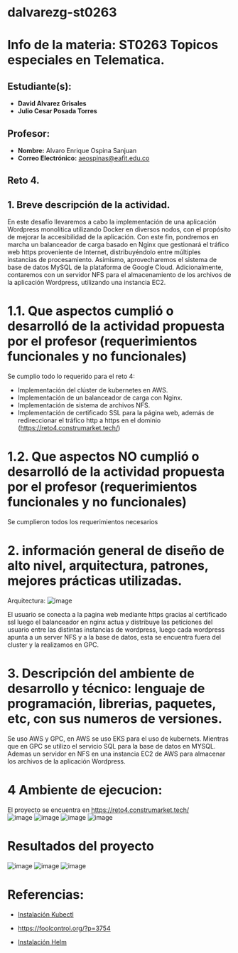 # dalvarezg-st0263
# Info de la materia: ST0263 Topicos especiales en Telematica.

## Estudiante(s):
- **David Alvarez Grisales**
- **Julio Cesar Posada Torres** 

## Profesor:
- **Nombre:** Alvaro Enrique Ospina Sanjuan
- **Correo Electrónico:** aeospinas@eafit.edu.co

## Reto 4.

## 1. Breve descripción de la actividad.

En este desafío llevaremos a cabo la implementación de una aplicación Wordpress monolítica utilizando Docker en diversos nodos, con el propósito de mejorar la accesibilidad de la aplicación. Con este fin, pondremos en marcha un balanceador de carga basado en Nginx que gestionará el tráfico web https proveniente de Internet, distribuyéndolo entre múltiples instancias de procesamiento. Asimismo, aprovecharemos el sistema de base de datos MySQL de la plataforma de Google Cloud. Adicionalmente, contaremos con un servidor NFS para el almacenamiento de los archivos de la aplicación Wordpress, utilizando una instancia EC2.
# 1.1. Que aspectos cumplió o desarrolló de la actividad propuesta por el profesor (requerimientos funcionales y no funcionales)
Se cumplio todo lo requerido para el reto 4:
- Implementación del clúster de kubernetes en AWS.
- Implementación de un balanceador de carga con Nginx.
- Implementación de sistema de archivos NFS.
- Implementación de certificado SSL para la página web, además de redireccionar el tráfico http a https en el dominio (https://reto4.construmarket.tech/)
# 1.2. Que aspectos NO cumplió o desarrolló de la actividad propuesta por el profesor (requerimientos funcionales y no funcionales)
Se cumplieron todos los requerimientos necesarios
# 2. información general de diseño de alto nivel, arquitectura, patrones, mejores prácticas utilizadas.
Arquitectura:
![image](https://github.com/Davidrk31/reto4TopicosTelematica/assets/89051979/c9cbd79c-61bf-4ffd-84b8-07f1945580f3)

El usuario se conecta a la pagina web mediante https gracias al certificado ssl luego el balanceador en nginx actua y distribuye las peticiones del usuario entre las distintas instancias de wordpress, luego cada wordpress apunta a un server NFS y a la base de datos, esta se encuentra fuera del cluster y la realizamos en GPC.


# 3. Descripción del ambiente de desarrollo y técnico: lenguaje de programación, librerias, paquetes, etc, con sus numeros de versiones.
Se uso AWS y GPC, en AWS se uso EKS para el uso de kubernets. Mientras que en GPC se utilizo el servicio SQL para la base de datos en MYSQL. Ademas un servidor en NFS en una instancia EC2 de AWS para almacenar los archivos de la aplicación Wordpress.

# 4 Ambiente de ejecucion:
El proyecto se encuentra en https://reto4.construmarket.tech/  
![image](https://github.com/Davidrk31/reto4TopicosTelematica/assets/89051979/de3ee76c-fd2c-4514-b01a-d25924e789a0)
![image](https://github.com/Davidrk31/reto4TopicosTelematica/assets/89051979/7bb1afce-5e52-4729-9e2c-7fb6b206df89)
![image](https://github.com/Davidrk31/reto4TopicosTelematica/assets/89051979/2be05236-3f35-4422-be97-788c01cf8bcd)
![image](https://github.com/Davidrk31/reto4TopicosTelematica/assets/89051979/84ad4a4f-5fb3-4d52-b6bf-14e1d783f9e8)

# Resultados del proyecto
![image](https://github.com/Davidrk31/reto4TopicosTelematica/assets/89051979/f33ab29f-183f-4466-9ddc-afc75b75a462)
![image](https://github.com/Davidrk31/reto4TopicosTelematica/assets/89051979/a167c489-9ecd-4a90-95ac-69bd5ebd0192)
![image](https://github.com/Davidrk31/reto4TopicosTelematica/assets/89051979/d46254ef-cf62-442f-b344-ea65793306e4)



# Referencias:

* [Instalación Kubectl](https://docs.aws.amazon.com/eks/latest/userguide/install-kubectl.html)

* https://foolcontrol.org/?p=3754

* [Instalación Helm](https://helm.sh/docs/intro/install/)


